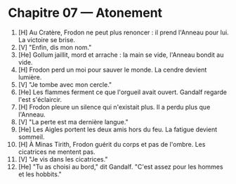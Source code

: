 # Chapitre 07 — Atonement

1. [H] Au Cratère, Frodon ne peut plus renoncer : il prend l'Anneau pour lui. La victoire se brise.
2. [V] "Enfin, dis mon nom."
3. [He] Gollum jaillit, mord et arrache : la main se vide, l'Anneau bondit au vide.
4. [H] Frodon perd un moi pour sauver le monde. La cendre devient lumière.
5. [V] "Je tombe avec mon cercle."
6. [He] Les flammes ferment ce que l'orgueil avait ouvert. Gandalf regarde l'est s'éclaircir.
7. [H] Frodon pleure un silence qui n'existait plus. Il a perdu plus que l'Anneau.
8. [V] "La perte est ma dernière langue."
9. [He] Les Aigles portent les deux amis hors du feu. La fatigue devient sommeil.
10. [H] À Minas Tirith, Frodon guérit du corps et pas de l'ombre. Les cicatrices ne mentent pas.
11. [V] "Je vis dans les cicatrices."
12. [He] "Tu as choisi au bord," dit Gandalf. "C'est assez pour les hommes et les hobbits."
